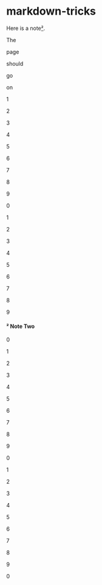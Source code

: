 # markdown-tricks

Here is a note[²].

The

page

should

go

on

1

2

3

4

5

6

7

8

9

0

1

2

3

4

5

6

7

8

9

#### ² Note Two
[²]:#-note-two

0

1

2

3

4

5

6

7

8

9

0

1

2

3

4

5

6

7

8

9

0

